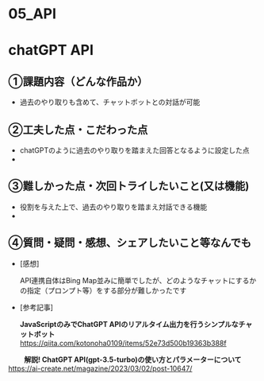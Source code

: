 # 05_API

# chatGPT API

## ①課題内容（どんな作品か）
- 過去のやり取りも含めて、チャットボットとの対話が可能

## ②工夫した点・こだわった点
- chatGPTのように過去のやり取りを踏まえた回答となるように設定した点
- 

## ③難しかった点・次回トライしたいこと(又は機能)
- 役割を与えた上で、過去のやり取りを踏まえ対話できる機能
- 

## ④質問・疑問・感想、シェアしたいこと等なんでも
- [感想]

    API連携自体はBing Map並みに簡単でしたが、どのようなチャットにするかの指定（プロンプト等）をする部分が難しかったです

- [参考記事]

  ****JavaScriptのみでChatGPT APIのリアルタイム出力を行うシンプルなチャットボット****https://qiita.com/kotonoha0109/items/52e73d500b19363b388f

　　
  ****解説! ChatGPT API(gpt-3.5-turbo)の使い方とパラメーターについて****https://ai-create.net/magazine/2023/03/02/post-10647/
  
